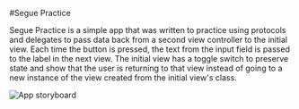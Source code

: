 #Segue Practice

Segue Practice is a simple app that was written to practice using protocols and delegates to pass data back from a second view controller to the initial view. Each time the button is pressed, the text from the input field is passed to the label in the next view. The initial view has a toggle switch to preserve state and show that the user is returning to that view instead of going to a new instance of the view created from the initial view's class. 

![App storyboard](/storyboard-image.png)
